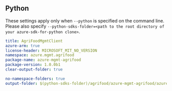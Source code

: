 ## Python

These settings apply only when `--python` is specified on the command line.
Please also specify `--python-sdks-folder=<path to the root directory of your azure-sdk-for-python clone>`.

``` yaml $(python)
title: AgriFoodMgmtClient
azure-arm: true
license-header: MICROSOFT_MIT_NO_VERSION
namespace: azure.mgmt.agrifood
package-name: azure-mgmt-agrifood
package-version: 1.0.0b1
clear-output-folder: true
```

``` yaml $(python)
no-namespace-folders: true
output-folder: $(python-sdks-folder)/agrifood/azure-mgmt-agrifood/azure/mgmt/agrifood
```
